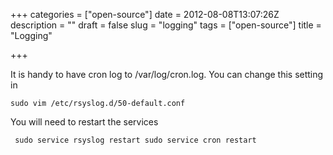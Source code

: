 +++
categories = ["open-source"]
date = 2012-08-08T13:07:26Z
description = ""
draft = false
slug = "logging"
tags = ["open-source"]
title = "Logging"

+++


It is handy to have cron log to /var/log/cron.log. You can change this setting in

    sudo vim /etc/rsyslog.d/50-default.conf

You will need to restart the services

     sudo service rsyslog restart sudo service cron restart


